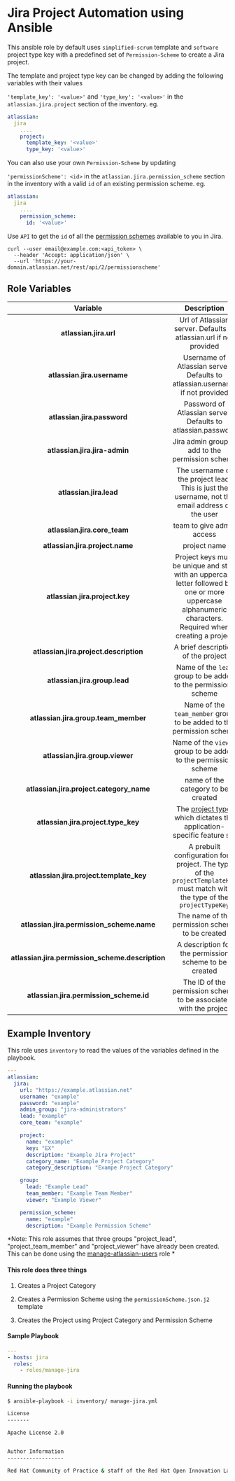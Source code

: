 # Jira Project Automation using Ansible
This ansible role by default uses `simplified-scrum` template and `software` project type key  with a predefined set of  `Permission-Scheme`  to create a Jira project.

The template and project type key can be changed by adding the following variables with their values

`'template_key': '<value>'` and `'type_key': '<value>'`
in the `atlassian.jira.project` section of the inventory.
eg.
```yaml
atlassian:
  jira
    ....
    project:
      template_key: '<value>'
      type_key: '<value>'
```    

You can also use your own `Permission-Scheme` by updating

`'permissionScheme': <id>`  in the `atlassian.jira.permission_scheme` section in the inventory with a valid `id` of an existing permission scheme.
eg.
```yaml
atlassian:
  jira
    ....
    permission_scheme:
      id: '<value>'
```    

Use `API` to get the `id` of all the [permission schemes](https://developer.atlassian.com/cloud/jira/platform/rest/#api-api-2-permissionscheme-get) available to you in Jira.

```curl
curl --user email@example.com:<api_token> \
  --header 'Accept: application/json' \
  --url 'https://your-domain.atlassian.net/rest/api/2/permissionscheme'
```
## Role Variables

| Variable | Description | Required | Defaults |
|:--------:|:-----------:|:--------:|:--------:|
|**atlassian.jira.url**| Url of Atlassian server. Defaults to atlassian.url if not provided | no | N/A |
|**atlassian.jira.username**| Username of Atlassian server. Defaults to atlassian.username if not provided | no | N/A |
|**atlassian.jira.password**| Password of Atlassian server. Defaults to atlassian.password | no | N/A |
|**atlassian.jira.jira-admin**| Jira admin group to add to the permission scheme | yes| N/A |
|**atlassian.jira.lead**| The username of the project lead. This is just the username, not the email address of the user | yes | N/A |
|**atlassian.jira.core_team**| team to give admin access | yes | N/A |
|**atlassian.jira.project.name**| project name | yes | N/A |
|**atlassian.jira.project.key**| Project keys must be unique and start with an uppercase letter followed by one or more uppercase alphanumeric characters. Required when creating a project | yes | N/A |
|**atlassian.jira.project.description**| A brief description of the project| yes | N/A |
|**atlassian.jira.group.lead**| Name of the `lead` group to be added to the permissions scheme | yes | N/A |
|**atlassian.jira.group.team_member**| Name of the `team_member` group to be added to the permission scheme  | yes | N/A |
|**atlassian.jira.group.viewer**| Name of the `viewer` group to be added to the permission scheme | yes | N/A |
|**atlassian.jira.project.category_name**| name of the category to be created | yes | N/A |
|**atlassian.jira.project.type_key**| The [project type](https://confluence.atlassian.com/x/GwiiLQ?_ga=2.202449363.314925215.1531670255-653786702.1531337567#Jiraapplicationsoverview-Productfeaturesandprojecttypes), which dictates the application-specific feature set | No | `software` |
|**atlassian.jira.project.template_key**| A prebuilt configuration for a project. The type of the `projectTemplateKey` must match with the type of the `projectTypeKey`| No | `com.pyxis.greenhopper.jira:gh-simplified-scrum` |
|**atlassian.jira.permission_scheme.name**| The name of the permission scheme to be created | yes | N/A |
|**atlassian.jira.permission_scheme.description**| A description for the permission scheme to be created | yes | N/A |
|**atlassian.jira.permission_scheme.id**| The ID of the permission scheme to be associated with the project | No | `Permission Scheme Created by the role` |


## Example Inventory
This role uses `inventory` to read the values of the variables defined in the playbook.

```yaml
---
atlassian:
  jira:
    url: "https://example.atlassian.net"
    username: "example"
    password: "example"
    admin_group: "jira-administrators"
    lead: "example"
    core_team: "example"

    project:
      name: "example"
      key: "EX"
      description: "Example Jira Project"
      category_name: "Example Project Category"
      category_description: "Exampe Project Category"

    group:
      lead: "Example Lead"
      team_member: "Example Team Member"
      viewer: "Example Viewer"

    permission_scheme:
      name: "example"
      description: "Example Permission Scheme"
```

*Note:
This role  assumes that three groups "project_lead", "project_team_member" and "project_viewer" have already been created. This can be done using the [manage-atlassian-users](../user-management/manage-atlassian-users) role *

#### This role does three things
1.  Creates a Project Category

2.  Creates a Permission Scheme using the `permissionScheme.json.j2` template

3.  Creates the Project using Project Category and Permission Scheme


#### Sample Playbook
```yaml
---
- hosts: jira
  roles:
    - roles/manage-jira
```

#### Running the playbook

```bash
$ ansible-playbook -i inventory/ manage-jira.yml

License
-------

Apache License 2.0


Author Information
------------------

Red Hat Community of Practice & staff of the Red Hat Open Innovation Labs.
